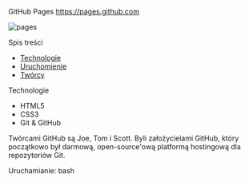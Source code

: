 

GitHub Pages
https://pages.github.com

![pages](https://github.com/user-attachments/assets/5ae4b460-07c2-4e08-b68b-7e9cd9c742e8)

 Spis treści

- [Technologie](#technologie)
- [Uruchomienie](#uruchomienie)
- [Twórcy](#twórcy)

 Technologie
- HTML5
- CSS3
- Git & GitHub

 Twórcami GitHub są Joe, Tom i Scott. Byli założycielami GitHub, który początkowo był darmową, open-source'ową platformą hostingową dla repozytoriów Git.


 Uruchamianie: 
 bash 

